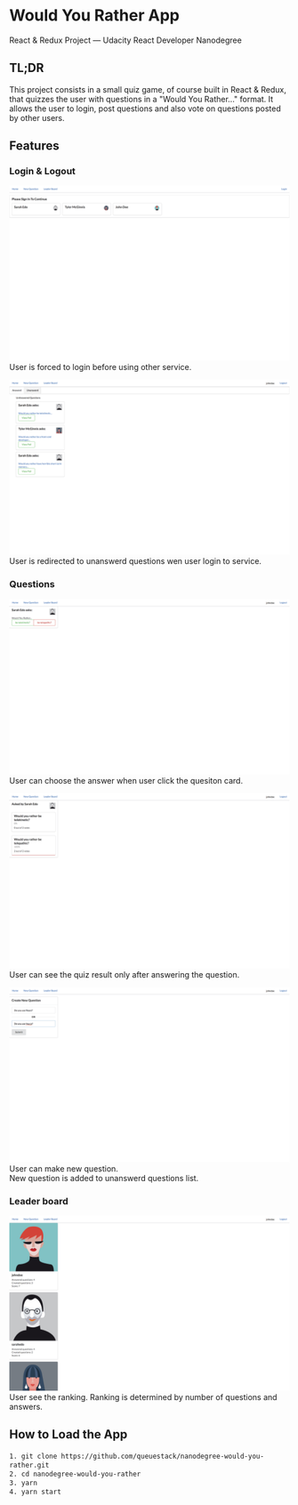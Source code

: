 # Would You Rather App
React & Redux Project — Udacity React Developer Nanodegree

## TL;DR
This project consists in a small quiz game, of course built in React & Redux, that quizzes the user with questions in a "Would You Rather..." format. It allows the user to login, post questions and also vote on questions posted by other users.

## Features
### Login & Logout
![logout](screenshots/logout.png)
User is forced to login before using other service.

![home](screenshots/home.png)
User is redirected to unanswerd questions wen user login to service.<br/>

### Questions
![unanswered](screenshots/unanswered-question.png)
User can choose the answer when user click the quesiton card.<br/>

![answered](screenshots/answered-result.png)
User can see the quiz result only after answering the question.<br/>

![new question](screenshots/new-question.png)
User can make new question.<br/>
New question is added to unanswerd questions list.<br/>

### Leader board
![leader-board](screenshots/leader-board.png)
User see the ranking. Ranking is determined by number of questions and answers.<br/>


## How to Load the App
```
1. git clone https://github.com/queuestack/nanodegree-would-you-rather.git
2. cd nanodegree-would-you-rather 
3. yarn
4. yarn start
```

